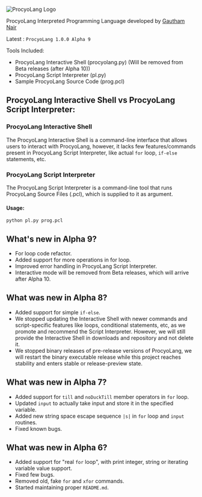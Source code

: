 ![ProcyoLang Logo](https://raw.githubusercontent.com/ProcyonisSoftware/ProcyonComponentsLogos/06fa759e799c31f77d4e35e31bd7c8dbe6b5c5bd/ProcyoLang.png)

ProcyoLang Interpreted Programming Language developed by [Gautham Nair](https://github.com/gauthamnair2005)

Latest : `ProcyoLang 1.0.0 Alpha 9`

Tools Included:
* ProcyoLang Interactive Shell (procyolang.py) (Will be removed from Beta releases (after Alpha 10))
* ProcyoLang Script Interpreter (pl.py)
* Sample ProcyoLang Source Code (prog.pcl)

## ProcyoLang Interactive Shell vs ProcyoLang Script Interpreter:
### ProcyoLang Interactive Shell
The ProcyoLang Interactive Shell is a command-line interface that allows users to interact with ProcyoLang, however, it lacks few features/commands present in ProcyoLang Script Interpreter, like actual `for` loop, `if-else` statements, etc.
### ProcyoLang Script Interpreter
The ProcyoLang Script Interpreter is a command-line tool that runs ProcyoLang Source Files (.pcl), which is supplied to it as argument.

#### Usage:
`python pl.py prog.pcl`

## What's new in Alpha 9?
* For loop code refactor.
* Added support for more operations in for loop.
* Improved error handling in ProcyoLang Script Interpreter.
* Interactive mode will be removed from Beta releases, which will arrive after Alpha 10.

## What was new in Alpha 8?
* Added support for simple `if-else`.
* We stopped updating the Interactive Shell with newer commands and script-specific features like loops, conditional statements, etc, as we promote and recommend the Script Interpreter. However, we will still provide the Interactive Shell in downloads and repository and not delete it.
* We stopped binary releases of pre-release versions of ProcyoLang, we will restart the binary executable release while this project reaches stability and enters stable or release-preview state.

## What was new in Alpha 7?
* Added support for `till` and `noDuckTill` member operators in `for` loop.
* Updated `input` to actually take input and store it in the specified variable.
* Added new string space escape sequence `|s|` in `for` loop and `input` routines.
* Fixed known bugs.

## What was new in Alpha 6?
* Added support for "real `for` loop", with print integer, string or iterating variable value support.
* Fixed few bugs.
* Removed old, fake `for` and `xfor` commands.
* Started maintaining proper `README.md`.
